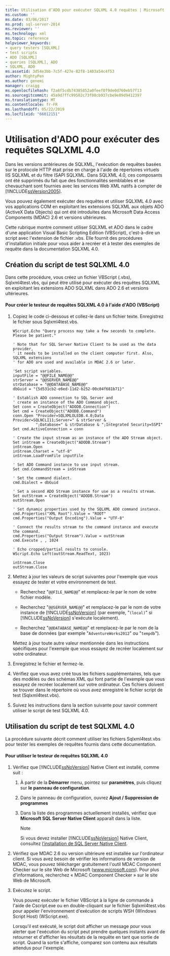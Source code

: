 ```yaml
---
title: Utilisation d’ADO pour exécuter SQLXML 4.0 requêtes | Microsoft Docs
ms.custom: ''
ms.date: 03/06/2017
ms.prod: sql-server-2014
ms.reviewer: ''
ms.technology: xml
ms.topic: reference
helpviewer_keywords:
- query testers [SQLXML]
- test scripts
- ADO [SQLXML]
- queries [SQLXML], ADO
- SQLXML, ADO
ms.assetid: 3d54e3bb-7c5f-427e-82f8-1403a54c4f53
author: MightyPen
ms.author: genemi
manager: craigg
ms.openlocfilehash: f2a8f5cdb74385852a0feef0f9de0d760eb57f13
ms.sourcegitcommit: 45a9d7ffc99502c73f08cb937cbe9e89d9412397
ms.translationtype: MT
ms.contentlocale: fr-FR
ms.lasthandoff: 05/22/2019
ms.locfileid: "66012151"
---
```

# <a name="using-ado-to-execute-sqlxml-40-queries"></a>Utilisation d'ADO pour exécuter des requêtes SQLXML 4.0
  Dans les versions antérieures de SQLXML, l'exécution de requêtes basées sur le protocole HTTP était prise en charge à l'aide de répertoires virtuels IIS SQLXML et du filtre ISAPI SQLXML. Dans SQLXML 4.0, ces composants ont été supprimés du fait que des fonctionnalités semblables et se chevauchant sont fournies avec les services Web XML natifs à compter de [!INCLUDE[ssVersion2005](../../includes/ssversion2005-md.md)].  
  
 Vous pouvez également exécuter des requêtes et utiliser SQLXML 4.0 avec vos applications COM en exploitant les extensions SQLXML aux objets ADO (ActiveX Data Objects) qui ont été introduites dans Microsoft Data Access Components (MDAC) 2.6 et versions ultérieures.  
  
 Cette rubrique montre comment utiliser SQLXML et ADO dans le cadre d'une application Visual Basic Scripting Edition (VBScript), c'est-à-dire un script avec l'extension de fichier .vbs. Elle fournit des procédures d'installation initiale pour vous aider à recréer et à tester des exemples de requête dans la documentation SQLXML 4.0.  
  
## <a name="creating-the-sqlxml-40-test-script"></a>Création du script de test SQLXML 4.0  
 Dans cette procédure, vous créez un fichier VBScript (.vbs), Sqlxml4test.vbs, qui peut être utilisé pour exécuter des requêtes SQLXML en exploitant les extensions ADO SQLXML dans ADO 2.6 et versions ultérieures.  
  
#### <a name="to-create-the-sqlxml-40-query-tester-using-ado-vbscript"></a>Pour créer le testeur de requêtes SQLXML 4.0 à l'aide d'ADO (VBScript)  
  
1.  Copiez le code ci-dessous et collez-le dans un fichier texte. Enregistrez le fichier sous Sqlxml4test.vbs.  
  
    ```  
    WScript.Echo "Query process may take a few seconds to complete. Please be patient."  
  
    ' Note that for SQL Server Native Client to be used as the data provider,  
    ' it needs to be installed on the client computer first. Also, SQLXML extensions   
    ' for ADO are used and available in MDAC 2.6 or later.  
  
    'Set script variables.  
    inputFile = "@@FILE_NAME@@"  
    strServer = "@@SERVER_NAME@@"  
    strDatabase = "@@DATABASE_NAME@@"  
    dbGuid = "{5d531cb2-e6ed-11d2-b252-00c04f681b71}"  
  
    ' Establish ADO connection to SQL Server and   
    ' create an instance of the ADO Command object.  
    Set conn = CreateObject("ADODB.Connection")  
    Set cmd = CreateObject("ADODB.Command")  
    conn.Open "Provider=SQLXMLOLEDB.4.0;Data Provider=SQLNCLI11;Server=" & strServer & _  
              ";Database=" & strDatabase & ";Integrated Security=SSPI"  
    Set cmd.ActiveConnection = conn  
  
    ' Create the input stream as an instance of the ADO Stream object.  
    Set inStream = CreateObject("ADODB.Stream")  
    inStream.Open  
    inStream.Charset = "utf-8"  
    inStream.LoadFromFile inputFile  
  
    ' Set ADO Command instance to use input stream.  
    Set cmd.CommandStream = inStream  
  
    ' Set the command dialect.  
    cmd.Dialect = dbGuid  
  
    ' Set a second ADO Stream instance for use as a results stream.   
    Set outStream = CreateObject("ADODB.Stream")  
    outStream.Open  
  
    ' Set dynamic properties used by the SQLXML ADO command instance.   
    cmd.Properties("XML Root").Value = "ROOT"  
    cmd.Properties("Output Encoding").Value = "UTF-8"  
  
    ' Connect the results stream to the command instance and execute the command.  
    cmd.Properties("Output Stream").Value = outStream  
    cmd.Execute , , 1024  
  
    ' Echo cropped/partial results to console.  
    WScript.Echo Left(outStream.ReadText, 1023)  
  
    inStream.Close  
    outStream.Close  
    ```  
  
2.  Mettez à jour les valeurs de script suivantes pour l'exemple que vous essayez de tester et votre environnement de test.  
  
    -   Recherchez "`@@FILE_NAME@@`" et remplacez-le par le nom de votre fichier modèle.  
  
    -   Recherchez "`@@SERVER_NAME@@`" et remplacez-le par le nom de votre instance de [!INCLUDE[ssNoVersion](../../includes/ssnoversion-md.md)] (par exemple, "`(local)`" si [!INCLUDE[ssNoVersion](../../includes/ssnoversion-md.md)] s'exécute localement).  
  
    -   Recherchez "`@@DATABASE_NAME@@`" et remplacez-le par le nom de la base de données (par exemple "`AdventureWorks2012`" ou "`tempdb`").  
  
     Mettez à jour toute autre valeur mentionnée dans les instructions spécifiques pour l'exemple que vous essayez de recréer localement sur votre ordinateur.  
  
3.  Enregistrez le fichier et fermez-le.  
  
4.  Vérifiez que vous avez créé tous les fichiers supplémentaires, tels que des modèles ou des schémas XML qui font partie de l'exemple que vous essayez de recréer localement sur votre ordinateur. Ces fichiers doivent se trouver dans le répertoire où vous avez enregistré le fichier script de test (Sqlxml4test.vbs).  
  
5.  Suivez les instructions dans la section suivante pour savoir comment utiliser le script de test SQLXML 4.0.  
  
## <a name="using-the-sqlxml-40-test-script"></a>Utilisation du script de test SQLXML 4.0  
 La procédure suivante décrit comment utiliser les fichiers Sqlxml4test.vbs pour tester les exemples de requêtes fournis dans cette documentation.  
  
#### <a name="to-use-the-sqlxml-40-query-tester"></a>Pour utiliser le testeur de requêtes SQLXML 4.0  
  
1.  Vérifiez que [!INCLUDE[ssNoVersion](../../includes/ssnoversion-md.md)] Native Client est installé, comme suit :  
  
    1.  À partir de la **Démarrer** menu, pointez sur **paramètres**, puis cliquez sur **le panneau de configuration**.  
  
    2.  Dans le panneau de configuration, ouvrez **Ajout / Suppression de programmes**  
  
    3.  Dans la liste des programmes actuellement installés, vérifiez que **Microsoft SQL Server Native Client** apparaît dans la liste.  
  
        > [!NOTE]  
        >  Si vous devez installer [!INCLUDE[ssNoVersion](../../includes/ssnoversion-md.md)] Native Client, consultez [l’installation de SQL Server Native Client](../native-client/applications/installing-sql-server-native-client.md).  
  
2.  Vérifiez que MDAC 2.6 ou version ultérieure est installée sur l'ordinateur client. Si vous avez besoin de vérifier les informations de version de MDAC, vous pouvez télécharger gratuitement l'outil MDAC Component Checker sur le site Web de Microsoft (www.microsoft.com). Pour plus d'informations, recherchez « MDAC Component Checker » sur le site Web de Microsoft.  
  
3.  Exécutez le script.  
  
     Vous pouvez exécuter le fichier VBScript à la ligne de commande à l'aide de Cscript.exe ou en double-cliquant sur le fichier Sqlxml4test.vbs pour appeler l'environnement d'exécution de scripts WSH (Windows Script Host) (WScript.exe).  
  
     Lorsqu'il est exécuté, le script doit afficher un message pour vous alerter que l'exécution du script peut prendre quelques instants avant de retourner et d'afficher les résultats de la requête en tant que sortie de script. Quand la sortie s'affiche, comparez son contenu aux résultats attendus pour l'exemple.  
  
  

